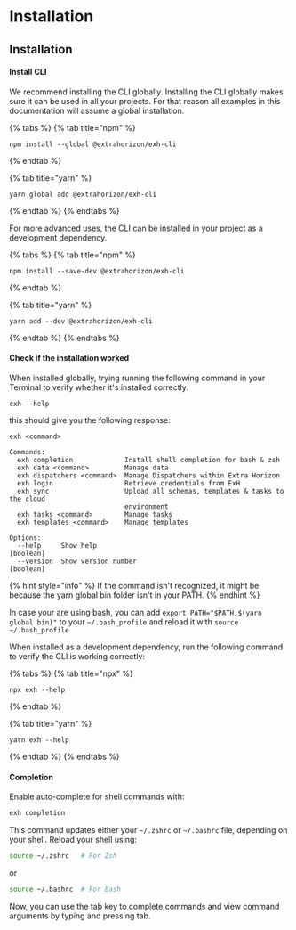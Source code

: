 # Installation

## Installation <a href="#installation" id="installation"></a>

#### Install CLI

We recommend installing the CLI globally. Installing the CLI globally makes sure it can be used in all your projects. For that reason all examples in this documentation will assume a global installation.

{% tabs %}
{% tab title="npm" %}
```
npm install --global @extrahorizon/exh-cli
```
{% endtab %}

{% tab title="yarn" %}
```
yarn global add @extrahorizon/exh-cli
```
{% endtab %}
{% endtabs %}

For more advanced uses, the CLI can be installed in your project as a development dependency.

{% tabs %}
{% tab title="npm" %}
```
npm install --save-dev @extrahorizon/exh-cli
```
{% endtab %}

{% tab title="yarn" %}
```
yarn add --dev @extrahorizon/exh-cli
```
{% endtab %}
{% endtabs %}

#### Check if the installation worked

When installed globally, trying running the following command in your Terminal to verify whether it's installed correctly.

```
exh --help 
```

this should give you the following response:

```
exh <command>

Commands:
  exh completion             Install shell completion for bash & zsh
  exh data <command>         Manage data
  exh dispatchers <command>  Manage Dispatchers within Extra Horizon
  exh login                  Retrieve credentials from ExH
  exh sync                   Upload all schemas, templates & tasks to the cloud
                             environment
  exh tasks <command>        Manage tasks
  exh templates <command>    Manage templates

Options:
  --help     Show help                                                 [boolean]
  --version  Show version number                                       [boolean]
```

{% hint style="info" %}
If the command isn't recognized, it might be because the yarn global bin folder isn't in your PATH.
{% endhint %}

In case your are using bash, you can add `export PATH="$PATH:$(yarn global bin)"` to your `~/.bash_profile` and reload it with `source ~/.bash_profile`

When installed as a development dependency, run the following command to verify the CLI is working correctly:

{% tabs %}
{% tab title="npx" %}
```
npx exh --help
```
{% endtab %}

{% tab title="yarn" %}
```
yarn exh --help
```
{% endtab %}
{% endtabs %}

#### Completion

Enable auto-complete for shell commands with:

```bash
exh completion
```

This command updates either your `~/.zshrc` or `~/.bashrc` file, depending on your shell. Reload your shell using:

```bash
source ~/.zshrc   # For Zsh
```

or

```bash
source ~/.bashrc  # For Bash
```

Now, you can use the tab key to complete commands and view command arguments by typing and pressing tab.
